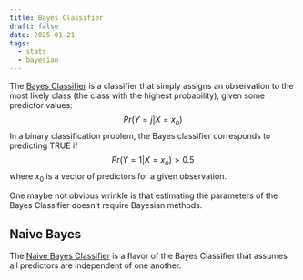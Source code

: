```yaml
---
title: Bayes Classifier
draft: false
date: 2025-01-21
tags:
  - stats
  - bayesian
---
```

The [Bayes Classifier](https://en.wikipedia.org/wiki/Bayes_classifier) is a classifier that simply assigns an observation to the most likely class (the class with the highest probability), given some predictor values:
$$
Pr(Y = j|X = x_{o})
$$
In a binary classification problem, the Bayes classifier corresponds to predicting TRUE if
$$
Pr(Y=1|X=x_{o}) > 0.5
$$
where $x_0$ is a vector of predictors for a given observation.

One maybe not obvious wrinkle is that estimating the parameters of the Bayes Classifier doesn't require Bayesian methods.

## Naive Bayes

The [Naive Bayes Classifier](https://en.wikipedia.org/wiki/Naive_Bayes_classifier) is a flavor of the Bayes Classifier that assumes all predictors are independent of one another.


